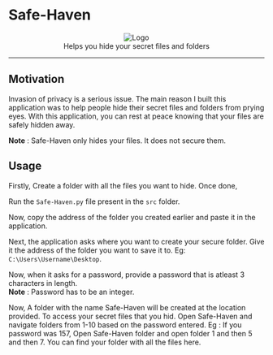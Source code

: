 # Safe-Haven
<p align="center">
    <img src="https://i.ibb.co/rdbx4xZ/Logo.png" alt="Logo" border="0">
    <br>Helps you hide your secret files and folders
</p>

---

## Motivation

Invasion of privacy is a serious issue. The main reason I built this application was to help people hide their secret files and folders from prying eyes.
With this application, you can rest at peace knowing that your files are safely hidden away.

**Note** : Safe-Haven only hides your files. It does not secure them.

## Usage

Firstly, Create a folder with all the files you want to hide. Once done,

Run the `Safe-Haven.py` file present in the `src` folder.

Now, copy the address of the folder you created earlier and paste it in the application.

Next, the application asks where you want to create your secure folder. Give it the address of the folder you want to save it to. Eg: `C:\Users\Username\Desktop`.

Now, when it asks for a password, provide a password that is atleast 3 characters in length.<br>
**Note** : Password has to be an integer.

Now, A folder with the name Safe-Haven will be created at the location provided. To access your secret files that you hid. Open Safe-Haven and navigate folders from 1-10 based on the password entered.
Eg : If you password was 157, Open Safe-Haven folder and open folder 1 and then 5 and then 7. You can find your folder with all the files here.